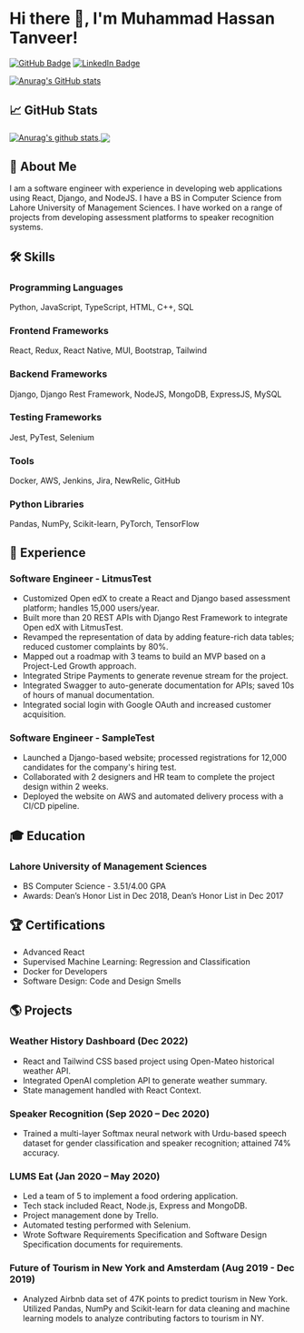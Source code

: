 # Hi there 👋, I'm Muhammad Hassan Tanveer!

[![GitHub Badge](https://img.shields.io/badge/-GitHub-181717?style=flat-square&logo=GitHub&logoColor=white&link=https://github.com/hassantanveer97)](https://github.com/hassantanveer97)
[![LinkedIn Badge](https://img.shields.io/badge/-LinkedIn-blue?style=flat-square&logo=Linkedin&logoColor=white&link=https://www.linkedin.com/in/hassan-tanveer-se)](https://www.linkedin.com/in/hassan-tanveer-se)

[![Anurag's GitHub stats](https://github-readme-stats.vercel.app/api?username=hassantanveer97&show_icons=true&theme=radical&count_private=true&hide=stars,issues,contribs)](https://github.com/anuraghazra/github-readme-stats)

## &#x1f4c8; GitHub Stats

<a href="https://github.com/anuraghazra/github-readme-stats">
  <img align="center" src="https://github-readme-stats.vercel.app/api?username=hassantanveer97&show_icons=true&include_all_commits=true&theme=radical" alt="Anurag's github stats" />
</a>
<a href="https://github.com/anuraghazra/github-readme-stats">
  <img align="center" src="https://github-readme-stats.vercel.app/api/top-langs/?username=hassantanveer97&layout=compact&theme=radical" />
</a>

## 🚀 About Me
I am a software engineer with experience in developing web applications using React, Django, and NodeJS. I have a BS in Computer Science from Lahore University of Management Sciences. I have worked on a range of projects from developing assessment platforms to speaker recognition systems.

## 🛠 Skills
### Programming Languages
Python, JavaScript, TypeScript, HTML, C++, SQL

### Frontend Frameworks
React, Redux, React Native, MUI, Bootstrap, Tailwind

### Backend Frameworks
Django, Django Rest Framework, NodeJS, MongoDB, ExpressJS, MySQL

### Testing Frameworks
Jest, PyTest, Selenium

### Tools
Docker, AWS, Jenkins, Jira, NewRelic, GitHub

### Python Libraries
Pandas, NumPy, Scikit-learn, PyTorch, TensorFlow

## 🔭 Experience
### Software Engineer - LitmusTest
- Customized Open edX to create a React and Django based assessment platform; handles 15,000 users/year.
- Built more than 20 REST APIs with Django Rest Framework to integrate Open edX with LitmusTest.
- Revamped the representation of data by adding feature-rich data tables; reduced customer complaints by 80%.
- Mapped out a roadmap with 3 teams to build an MVP based on a Project-Led Growth approach.
- Integrated Stripe Payments to generate revenue stream for the project.
- Integrated Swagger to auto-generate documentation for APIs; saved 10s of hours of manual documentation.
- Integrated social login with Google OAuth and increased customer acquisition.

### Software Engineer - SampleTest
- Launched a Django-based website; processed registrations for 12,000 candidates for the company's hiring test.
- Collaborated with 2 designers and HR team to complete the project design within 2 weeks.
- Deployed the website on AWS and automated delivery process with a CI/CD pipeline.

## 🎓 Education
### Lahore University of Management Sciences
- BS Computer Science - 3.51/4.00 GPA
- Awards: Dean’s Honor List in Dec 2018, Dean’s Honor List in Dec 2017

## 🏆 Certifications
- Advanced React
- Supervised Machine Learning: Regression and Classification
- Docker for Developers
- Software Design: Code and Design Smells

## 🌎 Projects
### Weather History Dashboard (Dec 2022)
- React and Tailwind CSS based project using Open-Mateo historical weather API.
- Integrated OpenAI completion API to generate weather summary.
- State management handled with React Context.

### Speaker Recognition (Sep 2020 – Dec 2020)
- Trained a multi-layer Softmax neural network with Urdu-based speech dataset for gender classification and speaker recognition; attained 74% accuracy.

### LUMS Eat (Jan 2020 – May 2020)
- Led a team of 5 to implement a food ordering application.
- Tech stack included React, Node.js, Express and MongoDB.
- Project management done by Trello.
- Automated testing performed with Selenium.
- Wrote Software Requirements Specification and Software Design Specification documents for requirements.

### Future of Tourism in New York and Amsterdam (Aug 2019 - Dec 2019)
- Analyzed Airbnb data set of 47K points to predict tourism in New York. Utilized Pandas, NumPy and
Scikit-learn for data cleaning and machine learning models to analyze contributing factors to tourism in NY.
